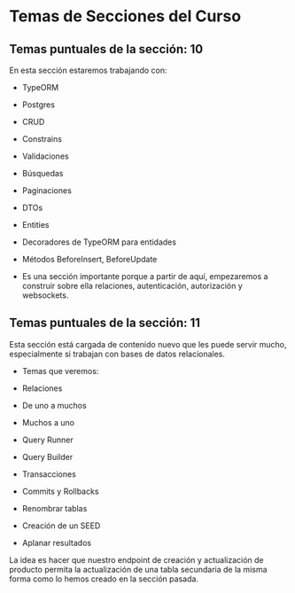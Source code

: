 # Temas de Secciones del Curso

## Temas puntuales de la sección: 10

En esta sección estaremos trabajando con:

- TypeORM

- Postgres

- CRUD

- Constrains

- Validaciones

- Búsquedas

- Paginaciones

- DTOs

- Entities

- Decoradores de TypeORM para entidades

- Métodos BeforeInsert, BeforeUpdate

- Es una sección importante porque a partir de aquí, empezaremos a construir sobre ella relaciones, autenticación, autorización y websockets.

## Temas puntuales de la sección: 11

Esta sección está cargada de contenido nuevo que les puede servir mucho, especialmente si trabajan con bases de datos relacionales.

- Temas que veremos:

- Relaciones

- De uno a muchos

- Muchos a uno

- Query Runner

- Query Builder

- Transacciones

- Commits y Rollbacks

- Renombrar tablas

- Creación de un SEED

- Aplanar resultados

La idea es hacer que nuestro endpoint de creación y actualización de producto permita la actualización de una tabla secundaria de la misma forma como lo hemos creado en la sección pasada.
